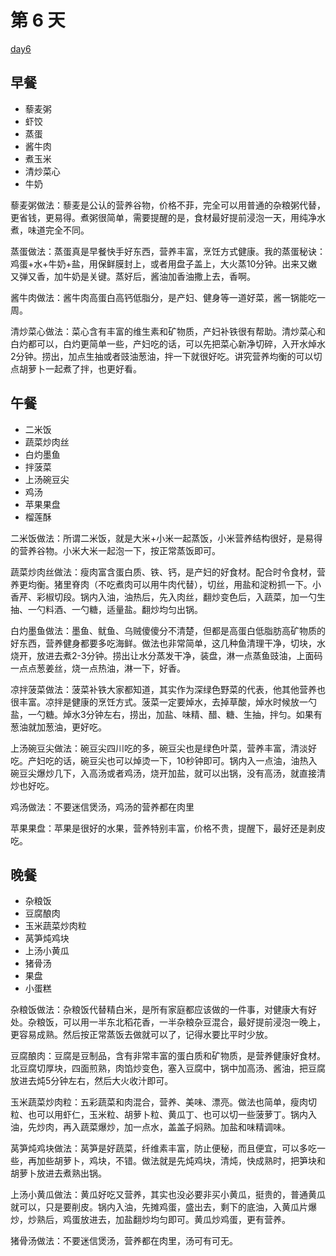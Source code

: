 # 第 6 天

[day6](https://www.douban.com/note/729197957/)

## 早餐

* 藜麦粥
* 虾饺
* 蒸蛋
* 酱牛肉
* 煮玉米
* 清炒菜心
* 牛奶	

藜麦粥做法：藜麦是公认的营养谷物，价格不菲，完全可以用普通的杂粮粥代替，更省钱，更易得。煮粥很简单，需要提醒的是，食材最好提前浸泡一天，用纯净水煮，味道完全不同。

蒸蛋做法：蒸蛋真是早餐快手好东西，营养丰富，烹饪方式健康。我的蒸蛋秘诀：鸡蛋+水+牛奶+盐，用保鲜膜封上，或者用盘子盖上，大火蒸10分钟。出来又嫩又弹又香，加牛奶是关键。蒸好后，酱油加香油撒上去，香啊。

酱牛肉做法：酱牛肉高蛋白高钙低脂分，是产妇、健身等一道好菜，酱一锅能吃一周。

清炒菜心做法：菜心含有丰富的维生素和矿物质，产妇补铁很有帮助。清炒菜心和白灼都可以，白灼更简单一些，产妇吃的话，可以先把菜心新净切碎，入开水焯水2分钟。捞出，加点生抽或者豉油葱油，拌一下就很好吃。讲究营养均衡的可以切点胡萝卜一起煮了拌，也更好看。	

## 午餐

* 二米饭
* 蔬菜炒肉丝
* 白灼墨鱼
* 拌菠菜
* 上汤碗豆尖
* 鸡汤
* 苹果果盘
* 榴莲酥	

二米饭做法：所谓二米饭，就是大米+小米一起蒸饭，小米营养结构很好，是易得的营养谷物。小米大米一起泡一下，按正常蒸饭即可。

蔬菜炒肉丝做法：瘦肉富含蛋白质、铁、钙，是产妇的好食材。配合时令食材，营养更均衡。猪里脊肉（不吃煮肉可以用牛肉代替），切丝，用盐和淀粉抓一下。小香芹、彩椒切段。锅内入油，油热后，先入肉丝，翻炒变色后，入蔬菜，加一勺生抽、一勺料酒、一勺糖，适量盐。翻炒均匀出锅。

白灼墨鱼做法：墨鱼、鱿鱼、乌贼傻傻分不清楚，但都是高蛋白低脂肪高矿物质的好东西，营养健身都要多吃海鲜。做法也非常简单，这几种鱼清理干净，切块，水烧开，放进去煮2-3分钟。捞出让水分蒸发干净，装盘，淋一点蒸鱼豉油，上面码一点点葱姜丝，烧一点热油，淋一下，好香。

凉拌菠菜做法：菠菜补铁大家都知道，其实作为深绿色野菜的代表，他其他营养也很丰富。凉拌是健康的烹饪方式。菠菜一定要焯水，去掉草酸，焯水时候放一勺盐，一勺糖。焯水3分钟左右，捞出，加盐、味精、醋、糖、生抽，拌匀。如果有葱油就加葱油，更好吃。

上汤碗豆尖做法：碗豆尖四川吃的多，碗豆尖也是绿色叶菜，营养丰富，清淡好吃。产妇吃的话，碗豆尖也可以焯烫一下，10秒钟即可。锅内入一点油，油热入碗豆尖爆炒几下，入高汤或者鸡汤，烧开加盐，就可以出锅，没有高汤，就直接清炒也好吃。

鸡汤做法：不要迷信煲汤，鸡汤的营养都在肉里

苹果果盘：苹果是很好的水果，营养特别丰富，价格不贵，提醒下，最好还是剥皮吃。	

## 晚餐

* 杂粮饭
* 豆腐酿肉
* 玉米蔬菜炒肉粒
* 莴笋炖鸡块
* 上汤小黄瓜
* 猪骨汤
* 果盘
* 小蛋糕	

杂粮饭做法：杂粮饭代替精白米，是所有家庭都应该做的一件事，对健康大有好处。杂粮饭，可以用一半东北稻花香，一半杂粮杂豆混合，最好提前浸泡一晚上，更容易成熟。然后按正常蒸饭去做就可以了，记得水要比平时少放。

豆腐酿肉：豆腐是豆制品，含有非常丰富的蛋白质和矿物质，是营养健康好食材。北豆腐切厚块，四面煎熟，肉馅炒变色，塞入豆腐中，锅中加高汤、酱油，把豆腐放进去炖5分钟左右，然后大火收汁即可。

玉米蔬菜炒肉粒：五彩蔬菜和肉混合，营养、美味、漂亮。做法也简单，瘦肉切粒、也可以用虾仁，玉米粒、胡萝卜粒、黄瓜丁、也可以切一些菠萝丁。锅内入油，先炒肉，再入蔬菜爆炒，加一点水，盖盖子焖熟。加盐和味精调味。

莴笋炖鸡块做法：莴笋是好蔬菜，纤维素丰富，防止便秘，而且便宜，可以多吃一些，再加些胡萝卜，鸡块，不错。做法就是先炖鸡块，清炖，快成熟时，把笋块和胡萝卜放进去煮熟出锅。

上汤小黄瓜做法：黄瓜好吃又营养，其实也没必要非买小黄瓜，挺贵的，普通黄瓜就可以，只是要削皮。锅内入油，先摊鸡蛋，盛出去，剩下的底油，入黄瓜片爆炒，炒熟后，鸡蛋放进去，加盐翻炒均匀即可。黄瓜炒鸡蛋，更有营养。

猪骨汤做法：不要迷信煲汤，营养都在肉里，汤可有可无。																					


